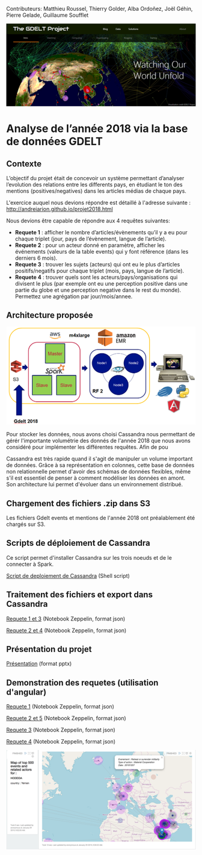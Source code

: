 Contributeurs: Matthieu Roussel, Thierry Golder, Alba Ordoñez, Joël Géhin, Pierre Gelade, Guillaume Soufflet

![Gdelt](https://github.com/albao11/GDELT2018_Analysis/blob/master/GDELTProjectmainpage.png)
# Analyse de l’année 2018 via la base de données GDELT

## Contexte
L’objectif du projet était de concevoir un système permettant d’analyser l’evolution des relations entre les differents pays, en étudiant le ton des mentions (positives/negatives) dans les articles médias de chaque pays.

L'exercice auquel nous devions répondre est détaillé à l'adresse suivante :
http://andreiarion.github.io/projet2018.html

Nous devions être capable de répondre aux 4 requêtes suivantes:
- **Requete 1** : afficher le nombre d’articles/évènements qu’il y a eu pour chaque triplet (jour, pays de l’évènement, langue de l’article).
- **Requete 2** : pour un acteur donné en paramètre, afficher les événements (valeurs de la table events) qui y font référence (dans les derniers 6 mois).
- **Requete 3** : trouver les sujets (acteurs) qui ont eu le plus d’articles positifs/negatifs pour chaque triplet (mois, pays, langue de l’article).
- **Requete 4** : trouver quels sont les acteurs/pays/organisations qui divisent le plus (par exemple ont eu une perception positive dans une partie du globe et une perception negative dans le rest du monde). Permettez une agrégation par jour/mois/annee.

## Architecture proposée

![Architecture](https://github.com/albao11/GDELT2018_Analysis/blob/master/Architecture.PNG)

Pour stocker les données, nous avons choisi Cassandra nous permettant de gérér l'importante 
volumétrie des donnés de l'année 2018 que nous avons considéré pour implémenter les différentes requêtes. 
Afin de pou 

Cassandra est très rapide quand il s'agit de manipuler un volume important de données. 
Grâce à sa représentation en colonnes, cette base de données non relationnelle permet d'avoir des schémas de données flexibles, 
même s'il est essentiel de penser à comment modéliser les données en amont. Son architecture lui permet d'évoluer dans un environnement distribué. 

## Chargement des fichiers .zip dans S3

Les fichiers Gdelt events et mentions de l'année 2018 ont préalablement été chargés sur S3.

## Scripts de déploiement de Cassandra

Ce script permet d'installer Cassandra sur les trois noeuds et de le connecter à Spark.

[Script de deploiement de Cassandra](https://github.com/albao11/GDELT2018_Analysis/blob/master/deployCassandra/install_cassandra.sh) (Shell script)

## Traitement des fichiers et export dans Cassandra

[Requete 1 et 3](https://github.com/albao11/GDELT2018_Analysis/blob/master/Gdelt-ETLChargCassandraReq1et3.json) (Notebook Zeppelin, format json)

[Requete 2 et 4](https://github.com/albao11/GDELT2018_Analysis/blob/master/Gdelt-ETLChargCassandraRequete2et4.json) (Notebook Zeppelin, format json)

## Présentation du projet

[Présentation](https://github.com/albao11/GDELT2018_Analysis/blob/master/Projet_NoSQL_presentation_vFINAL.pptx) (format pptx)

## Demonstration des requetes (utilisation d'angular)

[Requete 1](https://github.com/albao11/GDELT2018_Analysis/blob/master/Gdelt_Requete1.json) (Notebook Zeppelin, format json)

[Requete 2 et 5](https://github.com/albao11/GDELT2018_Analysis/blob/master/Gdelt%20-%20Requ%C3%AAte2.json) (Notebook Zeppelin, format json)

[Requete 3](https://github.com/albao11/GDELT2018_Analysis/blob/master/Gdelt_Requete3.json) (Notebook Zeppelin, format json)

[Requete 4](https://github.com/albao11/GDELT2018_Analysis/blob/master/Gdelt%20-%20Requ%C3%AAte4%20.json) (Notebook Zeppelin, format json)

![Req2](https://github.com/albao11/GDELT2018_Analysis/blob/master/Carte_Requete2.png)

